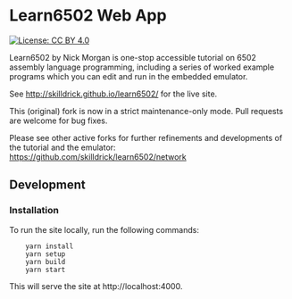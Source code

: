 # Learn6502 Web App
[![License: CC BY 4.0](https://img.shields.io/badge/License-CC%20BY%204.0-lightgrey.svg)](https://creativecommons.org/licenses/by/4.0/)

Learn6502 by Nick Morgan is one-stop accessible tutorial on 6502 assembly language programming,
including a series of worked example programs which you can edit and run in the embedded emulator.

See http://skilldrick.github.io/learn6502/ for the live site.

This (original) fork is now in a strict maintenance-only mode. Pull requests are welcome for bug fixes.

Please see other active forks for further refinements and developments of the tutorial and the emulator:
https://github.com/skilldrick/learn6502/network

## Development

### Installation

To run the site locally, run the following commands:

```
    yarn install
    yarn setup
    yarn build
    yarn start
```

This will serve the site at http://localhost:4000.